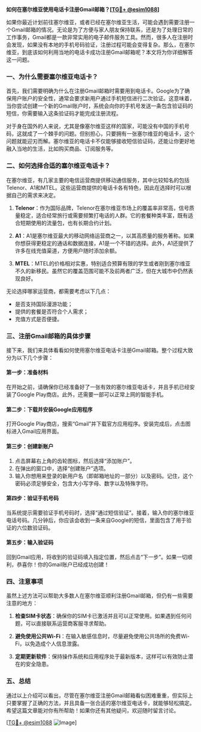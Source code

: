 **如何在塞尔维亚使用电话卡注册Gmail邮箱？[[TG💪+ @esim1088](https://t.me/s/esim1088)]**

如果你最近计划前往塞尔维亚，或者已经在塞尔维亚生活，可能会遇到需要注册一个Gmail邮箱的情况。无论是为了方便与家人朋友保持联系，还是为了处理日常的工作事务，Gmail都是一款非常实用的电子邮件服务工具。然而，很多人在注册时会发现，如果没有本地的手机号码验证，注册过程可能会变得复杂。那么，在塞尔维亚，到底该如何利用当地的电话卡成功注册Gmail邮箱呢？本文将为你详细解答这一问题。

### 一、为什么需要塞尔维亚电话卡？

首先，我们需要明确为什么在注册Gmail邮箱时需要用到电话卡。Google为了确保用户账户的安全性，通常会要求新用户通过手机短信进行二次验证。这意味着，当你尝试创建一个新的Gmail账户时，系统会向你的手机号发送一条包含验证码的短信，你需要输入这条验证码才能完成注册流程。

对于身在国外的人来说，尤其是像塞尔维亚这样的国家，可能没有中国的手机号码，这就成了一个棘手的问题。但别担心，只要拥有一张塞尔维亚的电话卡，这个问题就能迎刃而解。塞尔维亚的电话卡不仅能够接收短信验证码，还能让你更好地融入当地的生活，比如购买商品、订阅服务等。

### 二、如何选择合适的塞尔维亚电话卡？

在塞尔维亚，有几家主要的电信运营商提供移动通信服务，其中比较知名的包括Telenor、A1和MTEL。这些运营商提供的电话卡各有特色，因此在选择时可以根据自己的需求来决定。

1. **Telenor**：作为国际品牌，Telenor在塞尔维亚市场上的覆盖率非常高，信号质量稳定，适合经常旅行或需要频繁打电话的人群。它的套餐种类丰富，既有适合短期使用的流量包，也有长期合约计划。

2. **A1**：A1是塞尔维亚最大的移动网络运营商之一，以其高质量的服务著称。如果你想获得更稳定的通话和数据连接，A1是一个不错的选择。此外，A1还提供了许多在线充值渠道，方便用户随时添加余额。

3. **MTEL**：MTEL的价格相对实惠，特别适合预算有限的学生或者刚到塞尔维亚不久的新移民。虽然它的覆盖范围可能不及前两者广泛，但在大城市中仍然表现良好。

无论选择哪家运营商，都需要考虑以下几点：
- 是否支持国际漫游功能；
- 提供的套餐是否符合个人需求；
- 充值方式是否便捷。

### 三、注册Gmail邮箱的具体步骤

接下来，我们来具体看看如何使用塞尔维亚电话卡注册Gmail邮箱。整个过程大致分为以下几个步骤：

#### 第一步：准备材料
在开始之前，请确保你已经准备好了一张有效的塞尔维亚电话卡，并且手机已经安装了Google Play商店。此外，还需要一部可以正常上网的智能手机。

#### 第二步：下载并安装Google应用程序
打开Google Play商店，搜索“Gmail”并下载官方应用程序。安装完成后，点击图标进入Gmail应用界面。

#### 第三步：创建新账户
1. 点击屏幕右上角的齿轮图标，然后选择“添加账户”。
2. 在弹出的窗口中，选择“创建账户”选项。
3. 输入你想用来登录的新用户名（即邮箱地址的一部分）以及密码。记住，这个密码必须足够安全，包含大小写字母、数字以及特殊字符。

#### 第四步：验证手机号码
当系统提示需要验证手机号码时，选择“通过短信验证”。接着，输入你的塞尔维亚电话号码。几分钟后，你应该会收到一条来自Google的短信，里面包含了用于验证的六位数验证码。

#### 第五步：输入验证码
回到Gmail应用，将收到的验证码填入指定位置，然后点击“下一步”。如果一切顺利，恭喜你！你的Gmail账户已经成功创建！

### 四、注意事项

虽然上述方法可以帮助大多数人在塞尔维亚顺利注册Gmail邮箱，但仍有一些需要注意的地方：

1. **检查SIM卡状态**：确保你的SIM卡已激活并且可以正常使用。如果遇到任何问题，可以直接联系运营商客服寻求帮助。
   
2. **避免使用公共Wi-Fi**：在输入敏感信息时，尽量避免使用公共场所的免费Wi-Fi，以免造成个人信息泄露。

3. **定期更新软件**：保持操作系统和应用程序处于最新版本，这样可以有效防止潜在的安全隐患。

### 五、总结

通过以上介绍可以看出，尽管在塞尔维亚注册Gmail邮箱看似困难重重，但实际上只要掌握了正确的方法，并且具备一张合适的塞尔维亚电话卡，就能够轻松搞定。希望这篇文章能对你有所帮助！如果你还有其他疑问，欢迎随时留言讨论。

[[TG💪+ @esim1088](https://t.me/s/esim1088) ![Image](https://i.postimg.cc/4NQfJmqS/Snipaste-2025-05-13-00-14-12.png)]